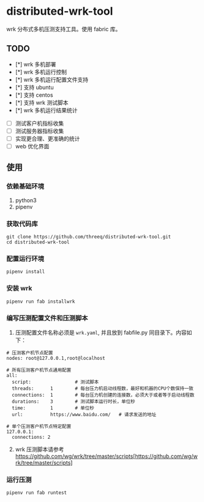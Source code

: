 # distributed-wrk-tool

wrk 分布式多机压测支持工具。使用 fabric 库。

## TODO
- [*] wrk 多机部署
- [*] wrk 多机运行控制
- [*] wrk 多机运行配置文件支持
- [*] 支持 ubuntu
- [*] 支持 centos
- [*] 支持 wrk 测试脚本
- [*] wrk 多机运行结果统计
- [ ] 测试客户机指标收集
- [ ] 测试服务器指标收集
- [ ] 实现更合理、更准确的统计
- [ ] web 优化界面

## 使用

### 依赖基础环境

1. python3
2. pipenv

### 获取代码库

```
git clone https://github.com/threeq/distributed-wrk-tool.git
cd distributed-wrk-tool
```

### 配置运行环境

```
pipenv install
```

### 安装 wrk

```
pipenv run fab installwrk
```

### 编写压测配置文件和压测脚本

1. 压测配置文件名称必须是 `wrk.yaml`, 并且放到 fabfile.py 同目录下。内容如下：

```
# 压测客户机节点配置
nodes: root@127.0.0.1,root@localhost

# 所有压测客户机节点通用配置
all:
  script:                # 测试脚本
  threads:      1        # 每台压力机启动线程数，最好和机器的CPU个数保持一致
  connections:  1        # 每台压力机创建的连接数，必须大于或者等于启动线程数
  durations:    3        # 测试脚本运行时长，单位秒
  time:         1        # 单位秒
  url:          https://www.baidu.com/   # 请求发送的地址

# 单个压测客户机节点特定配置
127.0.0.1:
  connections: 2
```

2. wrk 压测脚本请参考 https://github.com/wg/wrk/tree/master/scripts[https://github.com/wg/wrk/tree/master/scripts]

### 运行压测

```
pipenv run fab runtest
```

